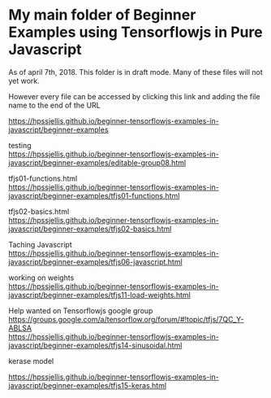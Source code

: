 # My main folder of Beginner Examples using Tensorflowjs in Pure Javascript


As of april 7th, 2018. This folder is in draft mode. Many of these files will not yet work.

However every file can be accessed by clicking this link and adding the file name to the end of the URL

https://hpssjellis.github.io/beginner-tensorflowjs-examples-in-javascript/beginner-examples

testing  
https://hpssjellis.github.io/beginner-tensorflowjs-examples-in-javascript/beginner-examples/editable-group08.html


tfjs01-functions.html  
https://hpssjellis.github.io/beginner-tensorflowjs-examples-in-javascript/beginner-examples/tfjs01-functions.html


tfjs02-basics.html  
https://hpssjellis.github.io/beginner-tensorflowjs-examples-in-javascript/beginner-examples/tfjs02-basics.html



Taching Javascript  
https://hpssjellis.github.io/beginner-tensorflowjs-examples-in-javascript/beginner-examples/tfjs06-javascript.html


working on weights  
https://hpssjellis.github.io/beginner-tensorflowjs-examples-in-javascript/beginner-examples/tfjs11-load-weights.html





Help wanted on Tensorflowjs google group  
https://groups.google.com/a/tensorflow.org/forum/#!topic/tfjs/7QC_Y-ABLSA  
https://hpssjellis.github.io/beginner-tensorflowjs-examples-in-javascript/beginner-examples/tfjs14-sinusoidal.html




kerase  model 

https://hpssjellis.github.io/beginner-tensorflowjs-examples-in-javascript/beginner-examples/tfjs15-keras.html

